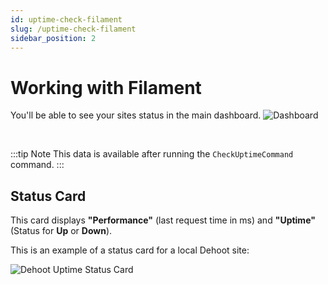 ```yaml
---
id: uptime-check-filament
slug: /uptime-check-filament
sidebar_position: 2
---
```


# Working with Filament

You'll be able to see your sites status in the main dashboard.
![Dashboard](./img/dashboard.png)

<br />

:::tip Note
This data is available after running the `CheckUptimeCommand` command.
:::

## Status Card
This card displays **"Performance"** (last request time in ms) and **"Uptime"** (Status for **Up** or **Down**).

This is an example of a status card for a local Dehoot site:
<br />

![Dehoot Uptime Status Card](./img/uptime-card.png)
